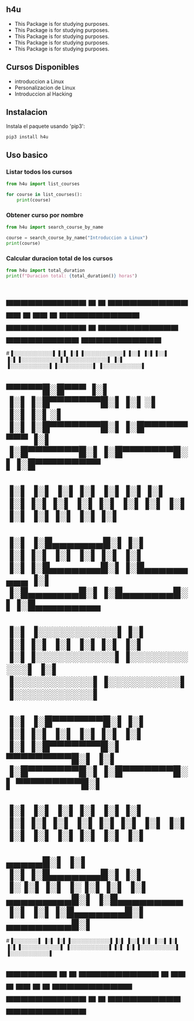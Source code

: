 ## h4u
- This Package is for studying purposes.
- This Package is for studying purposes.
- This Package is for studying purposes.
- This Package is for studying purposes.
- This Package is for studying purposes.

## Cursos Disponibles
- introduccion a Linux
- Personalizacion de Linux
- Introduccion al Hacking

## Instalacion

Instala el paquete usando 'pip3':

```python3
pip3 install h4u

```
## Uso basico

### Listar todos los cursos

```python
from h4u import list_courses

for course in list_courses():
	print(course)

```

### Obtener curso por nombre

```python
from h4u import search_course_by_name

course = search_course_by_name("Introduccion a Linux")
print(course)
```

### Calcular duracion total de los cursos

```python
from h4u import total_duration
print(f"Duracion total: {total_duration()} horas")
```

# ▄▄▄▄▄▄▄▄▄▄▄  ▄         ▄  ▄▄▄▄▄▄▄▄▄▄▄  ▄▄        ▄  ▄▄        ▄  ▄▄▄▄▄▄▄▄▄▄▄  ▄▄▄▄▄▄▄▄▄▄▄       ▄            ▄▄▄▄▄▄▄▄▄▄▄  ▄▄▄▄▄▄▄▄▄▄   ▄▄▄▄▄▄▄▄▄▄▄ 
#▐░░░░░░░░░░░▌▐░▌       ▐░▌▐░░░░░░░░░░░▌▐░░▌      ▐░▌▐░░▌      ▐░▌▐░░░░░░░░░░░▌▐░░░░░░░░░░░▌     ▐░▌          ▐░░░░░░░░░░░▌▐░░░░░░░░░░▌ ▐░░░░░░░░░░░▌
# ▀▀▀▀▀█░█▀▀▀ ▐░▌       ▐░▌▐░█▀▀▀▀▀▀▀█░▌▐░▌░▌     ▐░▌▐░▌░▌     ▐░▌▐░█▀▀▀▀▀▀▀█░▌▐░█▀▀▀▀▀▀▀▀▀      ▐░▌          ▐░█▀▀▀▀▀▀▀█░▌▐░█▀▀▀▀▀▀▀█░▌▐░█▀▀▀▀▀▀▀▀▀ 
#      ▐░▌    ▐░▌       ▐░▌▐░▌       ▐░▌▐░▌▐░▌    ▐░▌▐░▌▐░▌    ▐░▌▐░▌       ▐░▌▐░▌               ▐░▌          ▐░▌       ▐░▌▐░▌       ▐░▌▐░▌          
#      ▐░▌    ▐░█▄▄▄▄▄▄▄█░▌▐░▌       ▐░▌▐░▌ ▐░▌   ▐░▌▐░▌ ▐░▌   ▐░▌▐░█▄▄▄▄▄▄▄█░▌▐░█▄▄▄▄▄▄▄▄▄      ▐░▌          ▐░█▄▄▄▄▄▄▄█░▌▐░█▄▄▄▄▄▄▄█░▌▐░█▄▄▄▄▄▄▄▄▄ 
#      ▐░▌    ▐░░░░░░░░░░░▌▐░▌       ▐░▌▐░▌  ▐░▌  ▐░▌▐░▌  ▐░▌  ▐░▌▐░░░░░░░░░░░▌▐░░░░░░░░░░░▌     ▐░▌          ▐░░░░░░░░░░░▌▐░░░░░░░░░░▌ ▐░░░░░░░░░░░▌
#      ▐░▌    ▐░█▀▀▀▀▀▀▀█░▌▐░▌       ▐░▌▐░▌   ▐░▌ ▐░▌▐░▌   ▐░▌ ▐░▌▐░█▀▀▀▀▀▀▀█░▌ ▀▀▀▀▀▀▀▀▀█░▌     ▐░▌          ▐░█▀▀▀▀▀▀▀█░▌▐░█▀▀▀▀▀▀▀█░▌ ▀▀▀▀▀▀▀▀▀█░▌
#      ▐░▌    ▐░▌       ▐░▌▐░▌       ▐░▌▐░▌    ▐░▌▐░▌▐░▌    ▐░▌▐░▌▐░▌       ▐░▌          ▐░▌     ▐░▌          ▐░▌       ▐░▌▐░▌       ▐░▌          ▐░▌
# ▄▄▄▄▄█░▌    ▐░▌       ▐░▌▐░█▄▄▄▄▄▄▄█░▌▐░▌     ▐░▐░▌▐░▌     ▐░▐░▌▐░▌       ▐░▌ ▄▄▄▄▄▄▄▄▄█░▌     ▐░█▄▄▄▄▄▄▄▄▄ ▐░▌       ▐░▌▐░█▄▄▄▄▄▄▄█░▌ ▄▄▄▄▄▄▄▄▄█░▌
#▐░░░░░░░▌    ▐░▌       ▐░▌▐░░░░░░░░░░░▌▐░▌      ▐░░▌▐░▌      ▐░░▌▐░▌       ▐░▌▐░░░░░░░░░░░▌     ▐░░░░░░░░░░░▌▐░▌       ▐░▌▐░░░░░░░░░░▌ ▐░░░░░░░░░░░▌
# ▀▀▀▀▀▀▀      ▀         ▀  ▀▀▀▀▀▀▀▀▀▀▀  ▀        ▀▀  ▀        ▀▀  ▀         ▀  ▀▀▀▀▀▀▀▀▀▀▀       ▀▀▀▀▀▀▀▀▀▀▀  ▀         ▀  ▀▀▀▀▀▀▀▀▀▀   ▀▀▀▀▀▀▀▀▀▀▀ 
                                                                                                                                                    

